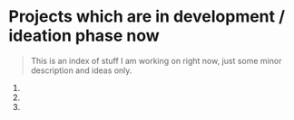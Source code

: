 # Projects which are in development / ideation phase now

> This is an index of stuff I am working on right now, just some minor description and ideas only.

1.
2.
3.
